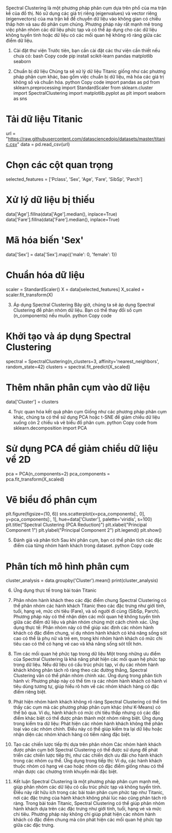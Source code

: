 Spectral Clustering là một phương pháp phân cụm dựa trên phổ của ma trận kề của đồ thị. Nó sử dụng các giá trị riêng (eigenvalues) và vector riêng (eigenvectors) của ma trận kề để chuyển dữ liệu vào không gian có chiều thấp hơn và sau đó phân cụm chúng. Phương pháp này rất mạnh mẽ trong việc phân nhóm các dữ liệu phức tạp và có thể áp dụng cho các dữ liệu không tuyến tính hoặc dữ liệu có các mối quan hệ không rõ ràng giữa các điểm dữ liệu.
1. Cài đặt thư viện
Trước tiên, bạn cần cài đặt các thư viện cần thiết nếu chưa có:
bash
Copy code
pip install scikit-learn pandas matplotlib seaborn

2. Chuẩn bị dữ liệu
Chúng ta sẽ xử lý dữ liệu Titanic giống như các phương pháp phân cụm khác, bao gồm việc chuẩn bị dữ liệu, mã hóa các giá trị không số và chuẩn hóa.
python
Copy code
import pandas as pd
from sklearn.preprocessing import StandardScaler
from sklearn.cluster import SpectralClustering
import matplotlib.pyplot as plt
import seaborn as sns

# Tải dữ liệu Titanic
url = "https://raw.githubusercontent.com/datasciencedojo/datasets/master/titanic.csv"
data = pd.read_csv(url)

# Chọn các cột quan trọng
selected_features = ['Pclass', 'Sex', 'Age', 'Fare', 'SibSp', 'Parch']

# Xử lý dữ liệu bị thiếu
data['Age'].fillna(data['Age'].median(), inplace=True)
data['Fare'].fillna(data['Fare'].median(), inplace=True)

# Mã hóa biến 'Sex'
data['Sex'] = data['Sex'].map({'male': 0, 'female': 1})

# Chuẩn hóa dữ liệu
scaler = StandardScaler()
X = data[selected_features]
X_scaled = scaler.fit_transform(X)

3. Áp dụng Spectral Clustering
Bây giờ, chúng ta sẽ áp dụng Spectral Clustering để phân nhóm dữ liệu. Bạn có thể thay đổi số cụm (n_components) nếu muốn.
python
Copy code
# Khởi tạo và áp dụng Spectral Clustering
spectral = SpectralClustering(n_clusters=3, affinity='nearest_neighbors', random_state=42)
clusters = spectral.fit_predict(X_scaled)

# Thêm nhãn phân cụm vào dữ liệu
data['Cluster'] = clusters

4. Trực quan hóa kết quả phân cụm
Giống như các phương pháp phân cụm khác, chúng ta có thể sử dụng PCA hoặc t-SNE để giảm chiều dữ liệu xuống còn 2 chiều và vẽ biểu đồ phân cụm.
python
Copy code
from sklearn.decomposition import PCA

# Sử dụng PCA để giảm chiều dữ liệu về 2D
pca = PCA(n_components=2)
pca_components = pca.fit_transform(X_scaled)

# Vẽ biểu đồ phân cụm
plt.figure(figsize=(10, 6))
sns.scatterplot(x=pca_components[:, 0], y=pca_components[:, 1], hue=data['Cluster'], palette='viridis', s=100)
plt.title("Spectral Clustering (PCA Reduction)")
plt.xlabel("Principal Component 1")
plt.ylabel("Principal Component 2")
plt.legend()
plt.show()

5. Đánh giá và phân tích
Sau khi phân cụm, bạn có thể phân tích các đặc điểm của từng nhóm hành khách trong dataset.
python
Copy code
# Phân tích mô hình phân cụm
cluster_analysis = data.groupby('Cluster').mean()
print(cluster_analysis)

6. Ứng dụng thực tế trong bài toán Titanic
1. Phân nhóm hành khách theo các đặc điểm chung
Spectral Clustering có thể phân nhóm các hành khách Titanic theo các đặc trưng như giới tính, tuổi, hạng vé, mức chi tiêu (Fare), và số người đi cùng (SibSp, Parch). Phương pháp này có thể nhận diện các mối quan hệ không tuyến tính giữa các điểm dữ liệu và phân nhóm chúng một cách chính xác.
Ứng dụng thực tế: Phân nhóm này có thể giúp xác định các nhóm hành khách có đặc điểm chung, ví dụ nhóm hành khách có khả năng sống sót cao có thể là phụ nữ và trẻ em, trong khi nhóm hành khách có mức chi tiêu cao có thể có hạng vé cao và khả năng sống sót tốt hơn.
2. Tìm các mối quan hệ phức tạp trong dữ liệu
Một trong những ưu điểm của Spectral Clustering là khả năng phát hiện các mối quan hệ phức tạp trong dữ liệu. Nếu dữ liệu có cấu trúc phức tạp, ví dụ các nhóm hành khách không phân tách rõ ràng theo các đường thẳng, Spectral Clustering vẫn có thể phân nhóm chính xác.
Ứng dụng trong phân tích hành vi: Phương pháp này có thể tìm ra các nhóm hành khách có hành vi tiêu dùng tương tự, giúp hiểu rõ hơn về các nhóm khách hàng có đặc điểm riêng biệt.
3. Phát hiện nhóm hành khách không rõ ràng
Spectral Clustering có thể tìm thấy các cụm mà các phương pháp phân cụm khác (như K-Means) có thể bỏ qua. Ví dụ, hành khách có mức chi tiêu thấp nhưng có các đặc điểm khác biệt có thể được phân thành một nhóm riêng biệt.
Ứng dụng trong kiểm tra dữ liệu: Phát hiện các nhóm hành khách không thể phân loại vào các nhóm chính. Điều này có thể giúp kiểm tra lại dữ liệu hoặc nhận diện các nhóm khách hàng có tiềm năng đặc biệt.
4. Tạo các chiến lược tiếp thị dựa trên phân nhóm
Các nhóm hành khách được phân cụm bởi Spectral Clustering có thể được sử dụng để phát triển các chiến lược tiếp thị, như các chiến dịch ưu đãi cho hành khách trong các nhóm cụ thể.
Ứng dụng trong tiếp thị: Ví dụ, các hành khách thuộc nhóm có hạng vé cao hoặc nhóm có đặc điểm giống nhau có thể nhận được các chương trình khuyến mãi đặc biệt.

7. Kết luận
Spectral Clustering là một phương pháp phân cụm mạnh mẽ, giúp phân nhóm các dữ liệu có cấu trúc phức tạp và không tuyến tính. Điều này rất hữu ích trong các bài toán phân cụm phức tạp như Titanic, nơi các đặc trưng của hành khách không phải lúc nào cũng phân tách rõ ràng.
Trong bài toán Titanic, Spectral Clustering có thể giúp phân nhóm hành khách dựa trên các đặc trưng như giới tính, tuổi, hạng vé và mức chi tiêu. Phương pháp này không chỉ giúp phát hiện các nhóm hành khách có đặc điểm chung mà còn phát hiện các mối quan hệ phức tạp giữa các đặc trưng.

